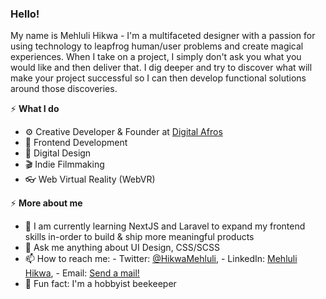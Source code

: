 ### Hello!

My name is Mehluli Hikwa - I'm a multifaceted designer with a passion for using technology to leapfrog human/user problems and create magical experiences. When I take on a project, I simply don't ask you what you would like and then deliver that. I dig deeper and try to discover what will make your project successful so I can then develop functional solutions around those discoveries.

⚡️ **What I do**
- ⚙️ Creative Developer & Founder at [Digital Afros](https://digitalafros.com)
- 💾 Frontend Development
- 🎨 Digital Design
- 🎬 Indie Filmmaking
- 👓 Web Virtual Reality (WebVR)

⚡️ **More about me**
- 🚀 I am currently learning NextJS and Laravel to expand my frontend skills in-order to build & ship more meaningful products 
- 💬 Ask me anything about UI Design, CSS/SCSS
- 📫 How to reach me: - Twitter: [@HikwaMehluli](https://twitter.com/HikwaMehluli), - LinkedIn: [Mehluli Hikwa](https://www.linkedin.com/in/hikwamehluli), - Email: [Send a mail!](mailto:mehlulihikwa@gmail.com)
- 🐝 Fun fact: I'm a hobbyist beekeeper 
